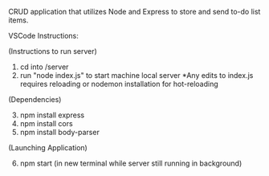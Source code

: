 CRUD application that utilizes Node and Express to store and send to-do list items.

VSCode Instructions:

(Instructions to run server)
1) cd into /server
2) run "node index.js" to start machine local server
*Any edits to index.js requires reloading or nodemon installation for hot-reloading

(Dependencies)

3) npm install express
4) npm install cors
5) npm install body-parser

(Launching Application)

6) npm start (in new terminal while server still running in background)
